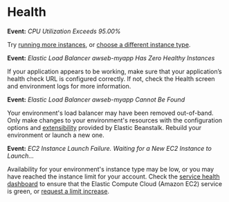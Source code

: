# Health<a name="troubleshooting-health"></a>

**Event:** *CPU Utilization Exceeds 95\.00%*

Try [running more instances](using-features.managing.as.md), or [choose a different instance type](using-features.managing.ec2.md)\.

**Event:** *Elastic Load Balancer awseb\-*myapp* Has Zero Healthy Instances*

If your application appears to be working, make sure that your application’s health check URL is configured correctly\. If not, check the Health screen and environment logs for more information\.

**Event:** *Elastic Load Balancer awseb\-*myapp* Cannot Be Found*

Your environment's load balancer may have been removed out\-of\-band\. Only make changes to your environment's resources with the configuration options and [extensibility](ebextensions.md) provided by Elastic Beanstalk\. Rebuild your environment or launch a new one\.

**Event:** *EC2 Instance Launch Failure\. Waiting for a New EC2 Instance to Launch\.\.\.*

Availability for your environment's instance type may be low, or you may have reached the instance limit for your account\. Check the [service health dashboard](http://status.aws.amazon.com/) to ensure that the Elastic Compute Cloud \(Amazon EC2\) service is green, or [request a limit increase](https://console.aws.amazon.com/support/home#/case/create?issueType=service-limit-increase&limitType=service-code-ec2-instances)\.